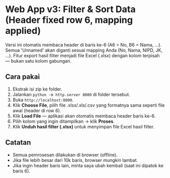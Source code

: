 
# Web App v3: Filter & Sort Data (Header fixed row 6, mapping applied)

Versi ini otomatis membaca header di baris ke-6 (A6 = No, B6 = Nama, ...).
Semua 'Unnamed' akan diganti sesuai mapping Anda (No, Nama, NIPD, JK, ...).
Fitur export hasil filter menjadi file Excel (.xlsx) dengan kolom terpisah — bukan satu kolom gabungan.

## Cara pakai
1. Ekstrak isi zip ke folder.
2. Jalankan `python -m http.server 8000` di folder tersebut.
3. Buka `http://localhost:8000`.
4. Klik **Choose File**, pilih file .xlsx/.xls/.csv yang formatnya sama seperti file awal (header di row 6).
5. Klik **Load File** — aplikasi akan otomatis membaca header baris ke-6.
6. Pilih kolom yang ingin ditampilkan → klik **Proses**.
7. Klik **Unduh hasil filter (.xlsx)** untuk menyimpan file Excel hasil filter.

## Catatan
- Semua pemrosesan dilakukan di browser (offline).
- Jika file lebih besar dari 10k baris, browser mungkin lambat.
- Jika ingin header baris lain, minta saya ubah kembali (saat ini dipatok ke baris 6).
